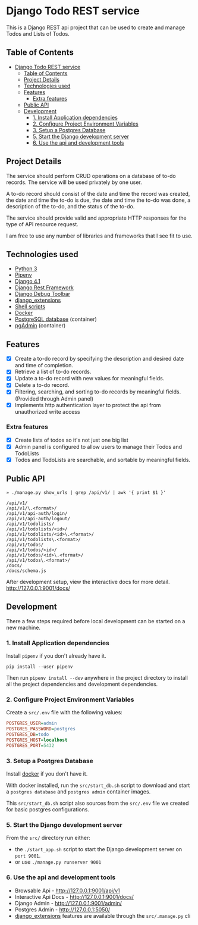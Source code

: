 # Django Todo REST service

This is a Django REST api project that can be used to create and manage Todos and Lists of Todos.

## Table of Contents

- [Django Todo REST service](#django-todo-rest-service)
  - [Table of Contents](#table-of-contents)
  - [Project Details](#project-details)
  - [Technologies used](#technologies-used)
  - [Features](#features)
    - [Extra features](#extra-features)
  - [Public API](#public-api)
  - [Development](#development)
    - [1. Install Application dependencies](#1-install-application-dependencies)
    - [2. Configure Project Environment Variables](#2-configure-project-environment-variables)
    - [3. Setup a Postgres Database](#3-setup-a-postgres-database)
    - [5. Start the Django development server](#5-start-the-django-development-server)
    - [6. Use the api and development tools](#6-use-the-api-and-development-tools)

## Project Details
The service should perform CRUD operations on a database of to-do records. The service will be used privately by one user.

A to-do record should consist of the date and time the record was created, the date and time the to-do is due, the date and time the to-do was done, a description of the to-do, and the status of the to-do.

The service should provide valid and appropriate HTTP responses for the type of API resource request.

I am free to use any number of libraries and frameworks that I see fit to use.

## Technologies used

- [Python 3](https://docs.python.org/3/index.html)
- [Pipenv](https://pipenv.pypa.io/en/latest/)
- [Django 4.1](https://docs.djangoproject.com/en/4.1/)
- [Django Rest Framework](https://www.django-rest-framework.org/)
- [Django Debug Toolbar](https://github.com/jazzband/django-debug-toolbar)
- [django_extensions](https://django-extensions.readthedocs.io/en/latest/)
- [Shell scripts](https://en.wikipedia.org/wiki/Shell_script)
- [Docker](https://docs.docker.com/)
- [PostgreSQL database](https://www.postgresql.org/) (container)
- [pgAdmin](https://www.pgadmin.org/) (container)


## Features

- [x] Create a to-do record by specifying the description and desired date and time of completion.
- [x] Retrieve a list of to-do records.
- [x] Update a to-do record with new values for meaningful fields.
- [x] Delete a to-do record.
- [x] Filtering, searching, and sorting to-do records by meaningful fields. (Provided through Admin panel)
- [x] Implements http authentication layer to protect the api from unauthorized write access

### Extra features

- [x] Create lists of todos so it's not just one big list
- [x] Admin panel is configured to allow users to manage their Todos and TodoLists 
- [x] Todos and TodoLists are searchable, and sortable by meaningful fields.

## Public API

```shell
» ./manage.py show_urls | grep /api/v1/ | awk '{ print $1 }'

/api/v1/
/api/v1/\.<format>/
/api/v1/api-auth/login/
/api/v1/api-auth/logout/
/api/v1/todolists/
/api/v1/todolists/<id>/
/api/v1/todolists/<id>\.<format>/
/api/v1/todolists\.<format>/
/api/v1/todos/
/api/v1/todos/<id>/
/api/v1/todos/<id>\.<format>/
/api/v1/todos\.<format>/
/docs/
/docs/schema.js
```

After development setup, view the interactive docs for more detail.
http://127.0.0.1:9001/docs/

## Development

There a few steps required before local development can be started on a new machine.

### 1. Install Application dependencies

Install `pipenv` if you don't already have it.
```shell
pip install --user pipenv
```

Then run `pipenv install --dev` anywhere in the project directory to install all the project dependencies and development dependencies.

### 2. Configure Project Environment Variables

Create a `src/.env` file with the following values:

```ini
POSTGRES_USER=admin
POSTGRES_PASSWORD=postgres
POSTGRES_DB=todo
POSTGRES_HOST=localhost
POSTGRES_PORT=5432
```

### 3. Setup a Postgres Database

Install [docker](https://docs.docker.com/get-docker/) if you don't have it.

With docker installed, run the `src/start_db.sh` script to download and start a `postgres database` and `postgres admin` container images. 

This `src/start_db.sh` script also sources from the `src/.env` file we created for basic postgres configurations.

### 5. Start the Django development server

From the `src/` directory run either:
- the `./start_app.sh` script to start the Django development server on `port 9001`.
- or use `./manage.py runserver 9001`

### 6. Use the api and development tools

- Browsable Api - http://127.0.0.1:9001/api/v1
- Interactive Api Docs - http://127.0.0.1:9001/docs/
- Django Admin - http://127.0.0.1:9001/admin/
- Postgres Admin - http://127.0.0.1:5050/
- [django_extensions](https://django-extensions.readthedocs.io/en/latest/) features are available through the `src/.manage.py` cli
